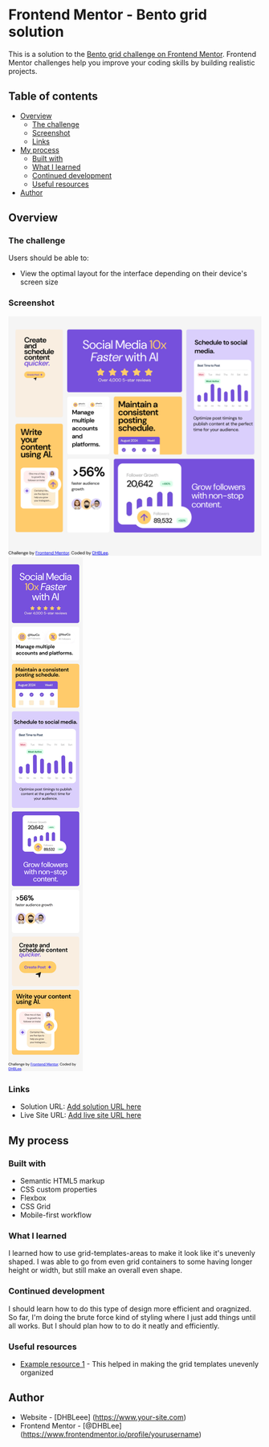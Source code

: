 # Frontend Mentor - Bento grid solution

This is a solution to the [Bento grid challenge on Frontend Mentor](https://www.frontendmentor.io/challenges/bento-grid-RMydElrlOj). Frontend Mentor challenges help you improve your coding skills by building realistic projects. 

## Table of contents

- [Overview](#overview)
  - [The challenge](#the-challenge)
  - [Screenshot](#screenshot)
  - [Links](#links)
- [My process](#my-process)
  - [Built with](#built-with)
  - [What I learned](#what-i-learned)
  - [Continued development](#continued-development)
  - [Useful resources](#useful-resources)
- [Author](#author)




## Overview

### The challenge

Users should be able to:

- View the optimal layout for the interface depending on their device's screen size

### Screenshot

![](./assets/images/1440px_solution.png)
![](./assets/images/768px_solution.png)

### Links

- Solution URL: [Add solution URL here](https://your-solution-url.com)
- Live Site URL: [Add live site URL here](https://your-live-site-url.com)

## My process

### Built with

- Semantic HTML5 markup
- CSS custom properties
- Flexbox
- CSS Grid
- Mobile-first workflow

### What I learned

I learned how to use grid-templates-areas to make it look like it's unevenly shaped. I was able to go from even grid containers to some having longer height or width, but still make an overall even shape.



### Continued development

I should learn how to do this type of design more efficient and oragnized. So far, I'm doing the brute force kind of styling where I just add things until all works. But I should plan how to to do it neatly and efficiently.

### Useful resources

- [Example resource 1](https://www.chatgpt.com) - This helped in making the grid templates unevenly organized


## Author

- Website - [DHBLeee]
(https://www.your-site.com)
- Frontend Mentor - [@DHBLee]
(https://www.frontendmentor.io/profile/yourusername)

